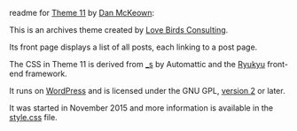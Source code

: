readme for [Theme 11](http://djmcloud.danieljmckeown.com/theme11/) by [Dan McKeown](http://danmckeown.info):

This is an archives theme created by [Love Birds Consulting](http://lovebirdsconsulting.com).

Its front page displays a list of all posts, each linking to a post page.

The CSS in Theme 11 is derived from [_s](https://github.com/automattic/_s) by Automattic and the [Ryukyu](https://github.com/pacificpelican/ryukyu) front-end framework.

It runs on [WordPress](http://wordpress.org) and is licensed under the GNU GPL, [version 2](https://www.gnu.org/licenses/old-licenses/gpl-2.0.en.html) or later.

It was started in November 2015 and more information is available in the [style.css](style.css) file.